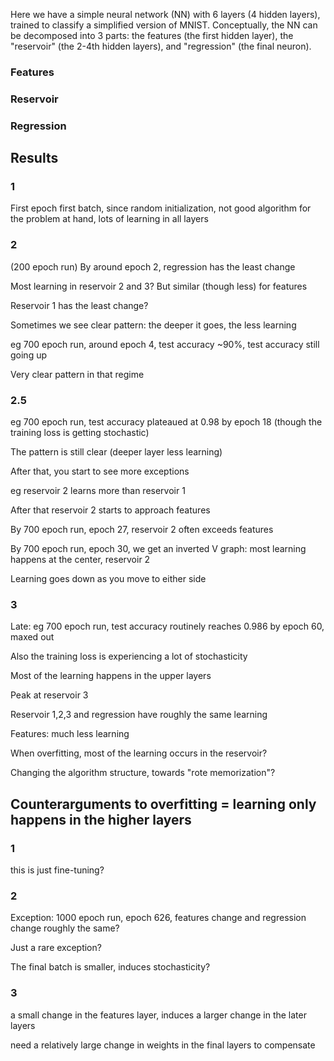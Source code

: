 Here we have a simple neural network (NN) with 6 layers (4 hidden layers), trained to classify a simplified version of MNIST.
Conceptually, the NN can be decomposed into 3 parts: the features (the first hidden layer), the "reservoir" 
(the 2-4th hidden layers), and "regression" (the final neuron).

### Features

### Reservoir

### Regression

## Results

### 1
First epoch first batch, since random initialization, not good algorithm for the problem at hand, lots of learning in all layers


### 2
(200 epoch run) By around epoch 2, regression has the least change

Most learning in reservoir 2 and 3? But similar (though less) for features

Reservoir 1 has the least change?

Sometimes we see clear pattern: the deeper it goes, the less learning

eg 700 epoch run, around epoch 4, test accuracy ~90%, test accuracy still going up

Very clear pattern in that regime

### 2.5
eg 700 epoch run, test accuracy plateaued at 0.98 by epoch 18 (though the training loss is getting stochastic)

The pattern is still clear (deeper layer less learning)

After that, you start to see more exceptions

eg reservoir 2 learns more than reservoir 1

After that reservoir 2 starts to approach features 

By 700 epoch run, epoch 27, reservoir 2 often exceeds features

By 700 epoch run, epoch 30, we get an inverted V graph: most learning happens at the center, reservoir 2

Learning goes down as you move to either side


### 3
Late: eg 700 epoch run, test accuracy routinely reaches 0.986 by epoch 60, maxed out

Also the training loss is experiencing a lot of stochasticity

Most of the learning happens in the upper layers

Peak at reservoir 3

Reservoir 1,2,3 and regression have roughly the same learning

Features: much less learning


When overfitting, most of the learning occurs in the reservoir?

Changing the algorithm structure, towards "rote memorization"?

## Counterarguments to overfitting = learning only happens in the higher layers

### 1
this is just fine-tuning?

### 2
Exception: 1000 epoch run, epoch 626, features change and regression change roughly the same?

Just a rare exception?

The final batch is smaller, induces stochasticity?

### 3
a small change in the features layer, induces a larger change in the later layers

need a relatively large change in weights in the final layers to compensate


